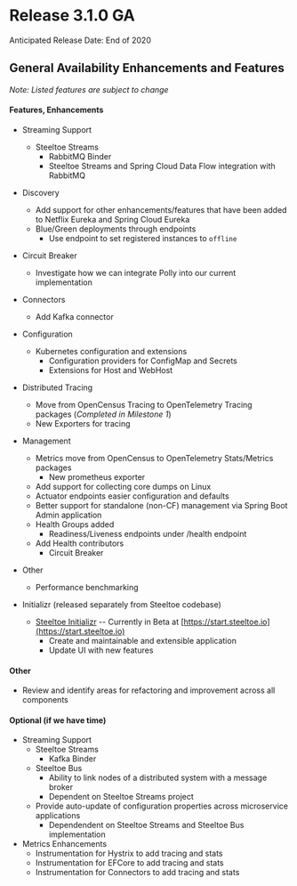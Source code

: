 # Release 3.1.0 GA
Anticipated Release Date: End of 2020

## General Availability Enhancements and Features
*Note: Listed features are subject to change*

#### Features, Enhancements
* Streaming Support
   * Steeltoe Streams
      * RabbitMQ Binder
      * Steeltoe Streams and Spring Cloud Data Flow integration with RabbitMQ
* Discovery 
  * Add support for other enhancements/features that have been added to Netflix Eureka and Spring Cloud Eureka
  * Blue/Green deployments through endpoints
      * Use endpoint to set registered instances to `offline`
* Circuit Breaker
   * Investigate how we can integrate Polly into our current implementation	
* Connectors
   * Add Kafka connector 
* Configuration 
   * Kubernetes configuration and extensions
       * Configuration providers for ConfigMap and Secrets
       * Extensions for Host and WebHost
* Distributed Tracing 
   * Move from OpenCensus Tracing to OpenTelemetry Tracing packages (*Completed in Milestone 1*)
   * New Exporters for tracing 
* Management
   * Metrics move from OpenCensus to OpenTelemetry Stats/Metrics packages
       * New prometheus exporter
   * Add support for collecting core dumps on Linux
   * Actuator endpoints easier configuration and defaults
   * Better support for standalone (non-CF) management via Spring Boot Admin application
   * Health Groups added
      * Readiness/Liveness endpoints under /health endpoint
   * Add Health contributors
      * Circuit Breaker
* Other
   * Performance benchmarking

* Initializr (released separately from Steeltoe codebase)
   * [Steeltoe Initializr](https://github.com/SteeltoeOSS/Initializr) -- Currently in Beta at [https://start.steeltoe.io](https://start.steeltoe.io)
       * Create and maintainable and extensible application
       * Update UI with new features

#### Other
* Review and identify areas for refactoring and improvement across all components

#### Optional (if we have time)
* Streaming Support
   * Steeltoe Streams
      * Kafka Binder
   * Steeltoe Bus
      * Ability to link nodes of a distributed system with a message broker
      * Dependent on Steeltoe Streams project
   * Provide auto-update of configuration properties across microservice applications
      * Dependendent on Steeltoe Streams and Steeltoe Bus implementation 
* Metrics Enhancements
   * Instrumentation for Hystrix to add tracing and stats
   * Instrumentation for EFCore to add tracing and stats
   * Instrumentation for Connectors to add tracing and stats
